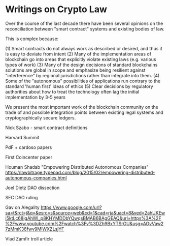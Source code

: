Writings on Crypto Law
======================

Over the course of the last decade there have been several opinions on the reconciliation between "smart contract" systems and existing bodies of law.

This is complex because:

  (1) Smart contracts do not always work as described or desired, and thus it is easy to deviate from intent
  (2) Many of the implementation areas of blockchain go into areas that explicitly violate existing laws (e.g. various types of work)
  (3) Many of the design decisions of standard blockchains solutions are global in scope and emphasize being resilient against "interference" by regional jurisdictions rather than integrate into them.
  (4) Some of the "autonomous" possibilities of applications run contrary to the standard 'human first' ideas of ethics
  (5) Clear decisions by regulatory authorities about how to treat the technology often lag the initial implementation by 3-5 years

We present the most important work of the blockchain community on the trade of and possible integration points between existing legal systems and cryptographically secure ledgers.



Nick Szabo - smart contract definitions

Harvard Summit

PdF + cardoso papers

First Coincenter paper

Houman Shadab
"Empowering Distributed Autonomous Companies"
https://lawbitrage.typepad.com/blog/2015/02/empowering-distributed-autonomous-companies.html

Joel Dietz DAO dissection

SEC DAO ruling

Gav on Alegality
https://www.google.com/url?sa=t&rct=j&q=&esrc=s&source=web&cd=1&cad=rja&uact=8&ved=2ahUKEwi5ktLc68jgAhWI_p8KHYMDDbYQwqsBMAB6BAgGEAQ&url=https%3A%2F%2Fwww.youtube.com%2Fwatch%3Fv%3DZh9BxYTSrGU&usg=AOvVaw27zMmK36fwv9MlWXZLsjYF

Vlad Zamfir troll article

